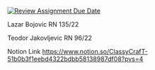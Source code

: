 
[![Review Assignment Due Date](https://classroom.github.com/assets/deadline-readme-button-24ddc0f5d75046c5622901739e7c5dd533143b0c8e959d652212380cedb1ea36.svg)](https://classroom.github.com/a/-0SayETg)

Lazar Bojovic RN 135/22

Teodor Jakovljevic RN 96/22

Notion Link
https://www.notion.so/ClassyCrafT-51b0b3f1eebd4322bdbb58138987df08?pvs=4
